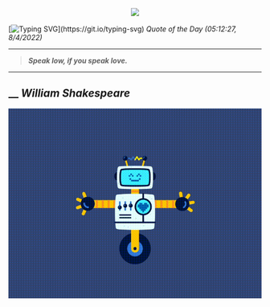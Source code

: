 <p align='center'><img src='https://komarev.com/ghpvc/?username=hungpurdie&label=Total+Vistors&color=brightgreen&style=plastic'></p> 


 [![Typing SVG](https://readme-typing-svg.herokuapp.com?font=Press+Start+2P&color=C2F784&size=35&width=900&height=100&lines=Hello+World%2C+I'm+Hung+!)](https://git.io/typing-svg) 
 _Quote of the Day (05:12:27, 8/4/2022)_
___
>**_Speak low, if you speak love._**
___
## __ **_William Shakespeare_** 
<p align="center"><img src="src/assets/images/robot-dancing-dribble.gif"/></p>